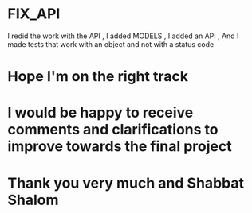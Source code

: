 # FIX_API
I redid the work with the API ,  I added MODELS , I added an API , And I made tests that work with an object and not with a status code
# Hope I'm on the right track
# I would be happy to receive comments and clarifications to improve towards the final project
# Thank you very much and Shabbat Shalom
